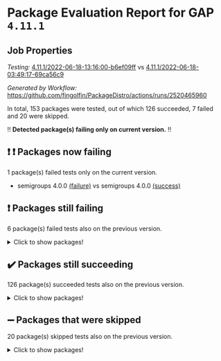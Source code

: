 # Package Evaluation Report for GAP `4.11.1`

## Job Properties

*Testing:* [4.11.1/2022-06-18-13:16:00-b6ef09ff](https://github.com/fingolfin/PackageDistro/blob/data/reports/4.11.1/2022-06-18-13:16:00-b6ef09ff) vs [4.11.1/2022-06-18-03:49:17-69ca56c9](https://github.com/fingolfin/PackageDistro/blob/data/reports/4.11.1/2022-06-18-03:49:17-69ca56c9)

*Generated by Workflow:* https://github.com/fingolfin/PackageDistro/actions/runs/2520465960

In total, 153 packages were tested, out of which 126 succeeded, 7 failed and 20 were skipped.

:bangbang: **Detected package(s) failing only on current version.** :bangbang:

## :exclamation: :exclamation: Packages now failing

1 package(s) failed tests only on the current version.
- semigroups 4.0.0 [(failure)](https://github.com/fingolfin/PackageDistro/runs/6948237034?check_suite_focus=true) vs semigroups 4.0.0 [(success)](https://github.com/fingolfin/PackageDistro/runs/6945483449?check_suite_focus=true)

## :exclamation: Packages still failing

6 package(s) failed tests also on the previous version.
<details><summary>Click to show packages!</summary>

- fining 1.4.1 [(failure)](https://github.com/fingolfin/PackageDistro/runs/6948234790?check_suite_focus=true)
- francy 1.2.4 [(failure)](https://github.com/fingolfin/PackageDistro/runs/6948234999?check_suite_focus=true)
- hap 1.41 [(failure)](https://github.com/fingolfin/PackageDistro/runs/6948235581?check_suite_focus=true)
- normalizinterface 1.3.2 [(failure)](https://github.com/fingolfin/PackageDistro/runs/6948236223?check_suite_focus=true)
- packagemanager 1.2 [(failure)](https://github.com/fingolfin/PackageDistro/runs/6948236396?check_suite_focus=true)
- recog 1.3.2 [(failure)](https://github.com/fingolfin/PackageDistro/runs/6948236862?check_suite_focus=true)
</details>

## :heavy_check_mark: Packages still succeeding

126 package(s) succeeded tests also on the previous version.
<details><summary>Click to show packages!</summary>

- ace 5.4 [(success)](https://github.com/fingolfin/PackageDistro/runs/6948233304?check_suite_focus=true)
- aclib 1.3.2 [(success)](https://github.com/fingolfin/PackageDistro/runs/6948233324?check_suite_focus=true)
- agt 0.2 [(success)](https://github.com/fingolfin/PackageDistro/runs/6948233340?check_suite_focus=true)
- alnuth 3.2.1 [(success)](https://github.com/fingolfin/PackageDistro/runs/6948233354?check_suite_focus=true)
- anupq 3.2.6 [(success)](https://github.com/fingolfin/PackageDistro/runs/6948233374?check_suite_focus=true)
- atlasrep 2.1.2 [(success)](https://github.com/fingolfin/PackageDistro/runs/6948233401?check_suite_focus=true)
- autodoc 2022.03.10 [(success)](https://github.com/fingolfin/PackageDistro/runs/6948233438?check_suite_focus=true)
- automata 1.15 [(success)](https://github.com/fingolfin/PackageDistro/runs/6948233477?check_suite_focus=true)
- automgrp 1.3.2 [(success)](https://github.com/fingolfin/PackageDistro/runs/6948233514?check_suite_focus=true)
- autpgrp 1.10.2 [(success)](https://github.com/fingolfin/PackageDistro/runs/6948233584?check_suite_focus=true)
- cap 2022.06-03 [(success)](https://github.com/fingolfin/PackageDistro/runs/6948233614?check_suite_focus=true)
- caratinterface 2.3.3 [(success)](https://github.com/fingolfin/PackageDistro/runs/6948233642?check_suite_focus=true)
- cddinterface 2020.06.24 [(success)](https://github.com/fingolfin/PackageDistro/runs/6948233668?check_suite_focus=true)
- circle 1.6.5 [(success)](https://github.com/fingolfin/PackageDistro/runs/6948233688?check_suite_focus=true)
- classicpres 1.22 [(success)](https://github.com/fingolfin/PackageDistro/runs/6948233717?check_suite_focus=true)
- cohomolo 1.6.10 [(success)](https://github.com/fingolfin/PackageDistro/runs/6948233750?check_suite_focus=true)
- congruence 1.2.4 [(success)](https://github.com/fingolfin/PackageDistro/runs/6948233807?check_suite_focus=true)
- corelg 1.56 [(success)](https://github.com/fingolfin/PackageDistro/runs/6948233869?check_suite_focus=true)
- crime 1.6 [(success)](https://github.com/fingolfin/PackageDistro/runs/6948233909?check_suite_focus=true)
- crisp 1.4.5 [(success)](https://github.com/fingolfin/PackageDistro/runs/6948233965?check_suite_focus=true)
- crypting 0.10 [(success)](https://github.com/fingolfin/PackageDistro/runs/6948234031?check_suite_focus=true)
- cryst 4.1.24 [(success)](https://github.com/fingolfin/PackageDistro/runs/6948234064?check_suite_focus=true)
- crystcat 1.1.9 [(success)](https://github.com/fingolfin/PackageDistro/runs/6948234115?check_suite_focus=true)
- ctbllib 1.3.4 [(success)](https://github.com/fingolfin/PackageDistro/runs/6948234192?check_suite_focus=true)
- cubefree 1.19 [(success)](https://github.com/fingolfin/PackageDistro/runs/6948234252?check_suite_focus=true)
- curlinterface 2.2.2 [(success)](https://github.com/fingolfin/PackageDistro/runs/6948234292?check_suite_focus=true)
- cvec 2.7.5 [(success)](https://github.com/fingolfin/PackageDistro/runs/6948234329?check_suite_focus=true)
- datastructures 0.2.7 [(success)](https://github.com/fingolfin/PackageDistro/runs/6948234363?check_suite_focus=true)
- deepthought 1.0.5 [(success)](https://github.com/fingolfin/PackageDistro/runs/6948234393?check_suite_focus=true)
- design 1.7 [(success)](https://github.com/fingolfin/PackageDistro/runs/6948234414?check_suite_focus=true)
- difsets 2.3.1 [(success)](https://github.com/fingolfin/PackageDistro/runs/6948234437?check_suite_focus=true)
- digraphs 1.5.3 [(success)](https://github.com/fingolfin/PackageDistro/runs/6948234472?check_suite_focus=true)
- edim 1.3.5 [(success)](https://github.com/fingolfin/PackageDistro/runs/6948234509?check_suite_focus=true)
- example 4.3.1 [(success)](https://github.com/fingolfin/PackageDistro/runs/6948234553?check_suite_focus=true)
- factint 1.6.3 [(success)](https://github.com/fingolfin/PackageDistro/runs/6948234620?check_suite_focus=true)
- ferret 1.0.7 [(success)](https://github.com/fingolfin/PackageDistro/runs/6948234697?check_suite_focus=true)
- fga 1.4.0 [(success)](https://github.com/fingolfin/PackageDistro/runs/6948234751?check_suite_focus=true)
- float 1.0.3 [(success)](https://github.com/fingolfin/PackageDistro/runs/6948234830?check_suite_focus=true)
- format 1.4.3 [(success)](https://github.com/fingolfin/PackageDistro/runs/6948234863?check_suite_focus=true)
- forms 1.2.7 [(success)](https://github.com/fingolfin/PackageDistro/runs/6948234904?check_suite_focus=true)
- fplsa 1.2.5 [(success)](https://github.com/fingolfin/PackageDistro/runs/6948234934?check_suite_focus=true)
- fr 2.4.8 [(success)](https://github.com/fingolfin/PackageDistro/runs/6948234970?check_suite_focus=true)
- fwtree 1.3 [(success)](https://github.com/fingolfin/PackageDistro/runs/6948235028?check_suite_focus=true)
- gbnp 1.0.5 [(success)](https://github.com/fingolfin/PackageDistro/runs/6948235069?check_suite_focus=true)
- generalizedmorphismsforcap 2022.05-01 [(success)](https://github.com/fingolfin/PackageDistro/runs/6948235121?check_suite_focus=true)
- genss 1.6.6 [(success)](https://github.com/fingolfin/PackageDistro/runs/6948235172?check_suite_focus=true)
- gradedringforhomalg 2022.03-01 [(success)](https://github.com/fingolfin/PackageDistro/runs/6948235236?check_suite_focus=true)
- grape 4.8.5 [(success)](https://github.com/fingolfin/PackageDistro/runs/6948235297?check_suite_focus=true)
- groupoids 1.69 [(success)](https://github.com/fingolfin/PackageDistro/runs/6948235370?check_suite_focus=true)
- grpconst 2.6.2 [(success)](https://github.com/fingolfin/PackageDistro/runs/6948235437?check_suite_focus=true)
- guarana 0.96.3 [(success)](https://github.com/fingolfin/PackageDistro/runs/6948235501?check_suite_focus=true)
- guava 3.16 [(success)](https://github.com/fingolfin/PackageDistro/runs/6948235553?check_suite_focus=true)
- hapcryst 0.1.14 [(success)](https://github.com/fingolfin/PackageDistro/runs/6948235617?check_suite_focus=true)
- hecke 1.5.3 [(success)](https://github.com/fingolfin/PackageDistro/runs/6948235642?check_suite_focus=true)
- help 3.5 [(success)](https://github.com/fingolfin/PackageDistro/runs/6948235672?check_suite_focus=true)
- idrel 2.44 [(success)](https://github.com/fingolfin/PackageDistro/runs/6948235698?check_suite_focus=true)
- images 1.3.1 [(success)](https://github.com/fingolfin/PackageDistro/runs/6948235723?check_suite_focus=true)
- intpic 0.3.0 [(success)](https://github.com/fingolfin/PackageDistro/runs/6948235747?check_suite_focus=true)
- io 4.7.2 [(success)](https://github.com/fingolfin/PackageDistro/runs/6948235769?check_suite_focus=true)
- irredsol 1.4.3 [(success)](https://github.com/fingolfin/PackageDistro/runs/6948235791?check_suite_focus=true)
- json 2.1.0 [(success)](https://github.com/fingolfin/PackageDistro/runs/6948235809?check_suite_focus=true)
- jupyterkernel 1.4.1 [(success)](https://github.com/fingolfin/PackageDistro/runs/6948235832?check_suite_focus=true)
- jupyterviz 1.5.1 [(success)](https://github.com/fingolfin/PackageDistro/runs/6948235848?check_suite_focus=true)
- kan 1.34 [(success)](https://github.com/fingolfin/PackageDistro/runs/6948235861?check_suite_focus=true)
- kbmag 1.5.9 [(success)](https://github.com/fingolfin/PackageDistro/runs/6948235881?check_suite_focus=true)
- laguna 3.9.5 [(success)](https://github.com/fingolfin/PackageDistro/runs/6948235898?check_suite_focus=true)
- liealgdb 2.2.1 [(success)](https://github.com/fingolfin/PackageDistro/runs/6948235919?check_suite_focus=true)
- liepring 2.6 [(success)](https://github.com/fingolfin/PackageDistro/runs/6948235935?check_suite_focus=true)
- liering 2.4.2 [(success)](https://github.com/fingolfin/PackageDistro/runs/6948235957?check_suite_focus=true)
- linearalgebraforcap 2022.06-01 [(success)](https://github.com/fingolfin/PackageDistro/runs/6948235970?check_suite_focus=true)
- loops 3.4.1 [(success)](https://github.com/fingolfin/PackageDistro/runs/6948235997?check_suite_focus=true)
- lpres 1.0.3 [(success)](https://github.com/fingolfin/PackageDistro/runs/6948236014?check_suite_focus=true)
- majoranaalgebras 1.4 [(success)](https://github.com/fingolfin/PackageDistro/runs/6948236040?check_suite_focus=true)
- mapclass 1.4.5 [(success)](https://github.com/fingolfin/PackageDistro/runs/6948236049?check_suite_focus=true)
- matgrp 0.64 [(success)](https://github.com/fingolfin/PackageDistro/runs/6948236074?check_suite_focus=true)
- modisom 2.5.2 [(success)](https://github.com/fingolfin/PackageDistro/runs/6948236103?check_suite_focus=true)
- modulepresentationsforcap 2022.05-03 [(success)](https://github.com/fingolfin/PackageDistro/runs/6948236123?check_suite_focus=true)
- monoidalcategories 2022.05-06 [(success)](https://github.com/fingolfin/PackageDistro/runs/6948236145?check_suite_focus=true)
- nconvex 2020.11-04 [(success)](https://github.com/fingolfin/PackageDistro/runs/6948236163?check_suite_focus=true)
- nilmat 1.4.1 [(success)](https://github.com/fingolfin/PackageDistro/runs/6948236176?check_suite_focus=true)
- nock 1.5 [(success)](https://github.com/fingolfin/PackageDistro/runs/6948236193?check_suite_focus=true)
- nq 2.5.8 [(success)](https://github.com/fingolfin/PackageDistro/runs/6948236256?check_suite_focus=true)
- numericalsgps 1.3.0 [(success)](https://github.com/fingolfin/PackageDistro/runs/6948236290?check_suite_focus=true)
- openmath 11.5.1 [(success)](https://github.com/fingolfin/PackageDistro/runs/6948236321?check_suite_focus=true)
- orb 4.8.4 [(success)](https://github.com/fingolfin/PackageDistro/runs/6948236359?check_suite_focus=true)
- patternclass 2.4.2 [(success)](https://github.com/fingolfin/PackageDistro/runs/6948236423?check_suite_focus=true)
- permut 2.0.4 [(success)](https://github.com/fingolfin/PackageDistro/runs/6948236452?check_suite_focus=true)
- polenta 1.3.10 [(success)](https://github.com/fingolfin/PackageDistro/runs/6948236489?check_suite_focus=true)
- polymaking 0.8.6 [(success)](https://github.com/fingolfin/PackageDistro/runs/6948236523?check_suite_focus=true)
- primgrp 3.4.2 [(success)](https://github.com/fingolfin/PackageDistro/runs/6948236557?check_suite_focus=true)
- profiling 2.5.0 [(success)](https://github.com/fingolfin/PackageDistro/runs/6948236599?check_suite_focus=true)
- qpa 1.33 [(success)](https://github.com/fingolfin/PackageDistro/runs/6948236641?check_suite_focus=true)
- quagroup 1.8.3 [(success)](https://github.com/fingolfin/PackageDistro/runs/6948236681?check_suite_focus=true)
- radiroot 2.9 [(success)](https://github.com/fingolfin/PackageDistro/runs/6948236725?check_suite_focus=true)
- rcwa 4.6.4 [(success)](https://github.com/fingolfin/PackageDistro/runs/6948236775?check_suite_focus=true)
- rds 1.8 [(success)](https://github.com/fingolfin/PackageDistro/runs/6948236821?check_suite_focus=true)
- repndecomp 1.2.1 [(success)](https://github.com/fingolfin/PackageDistro/runs/6948236902?check_suite_focus=true)
- repsn 3.1.0 [(success)](https://github.com/fingolfin/PackageDistro/runs/6948236940?check_suite_focus=true)
- resclasses 4.7.2 [(success)](https://github.com/fingolfin/PackageDistro/runs/6948236977?check_suite_focus=true)
- scscp 2.3.1 [(success)](https://github.com/fingolfin/PackageDistro/runs/6948237010?check_suite_focus=true)
- sglppow 2.2 [(success)](https://github.com/fingolfin/PackageDistro/runs/6948237053?check_suite_focus=true)
- sgpviz 0.999.5 [(success)](https://github.com/fingolfin/PackageDistro/runs/6948237084?check_suite_focus=true)
- simpcomp 2.1.14 [(success)](https://github.com/fingolfin/PackageDistro/runs/6948237102?check_suite_focus=true)
- singular 2020.12.18 [(success)](https://github.com/fingolfin/PackageDistro/runs/6948237123?check_suite_focus=true)
- sla 1.5.3 [(success)](https://github.com/fingolfin/PackageDistro/runs/6948237150?check_suite_focus=true)
- smallgrp 1.5 [(success)](https://github.com/fingolfin/PackageDistro/runs/6948237185?check_suite_focus=true)
- smallsemi 0.6.13 [(success)](https://github.com/fingolfin/PackageDistro/runs/6948237219?check_suite_focus=true)
- sonata 2.9.4 [(success)](https://github.com/fingolfin/PackageDistro/runs/6948237261?check_suite_focus=true)
- sophus 1.25 [(success)](https://github.com/fingolfin/PackageDistro/runs/6948237301?check_suite_focus=true)
- spinsym 1.5.2 [(success)](https://github.com/fingolfin/PackageDistro/runs/6948237324?check_suite_focus=true)
- symbcompcc 1.3.2 [(success)](https://github.com/fingolfin/PackageDistro/runs/6948237342?check_suite_focus=true)
- thelma 1.3 [(success)](https://github.com/fingolfin/PackageDistro/runs/6948237351?check_suite_focus=true)
- tomlib 1.2.9 [(success)](https://github.com/fingolfin/PackageDistro/runs/6948237365?check_suite_focus=true)
- toric 1.9.5 [(success)](https://github.com/fingolfin/PackageDistro/runs/6948237381?check_suite_focus=true)
- transgrp 3.6.2 [(success)](https://github.com/fingolfin/PackageDistro/runs/6948237392?check_suite_focus=true)
- ugaly 4.0.2 [(success)](https://github.com/fingolfin/PackageDistro/runs/6948237418?check_suite_focus=true)
- unipot 1.5 [(success)](https://github.com/fingolfin/PackageDistro/runs/6948237444?check_suite_focus=true)
- unitlib 4.1.0 [(success)](https://github.com/fingolfin/PackageDistro/runs/6948237476?check_suite_focus=true)
- utils 0.72 [(success)](https://github.com/fingolfin/PackageDistro/runs/6948237507?check_suite_focus=true)
- uuid 0.7 [(success)](https://github.com/fingolfin/PackageDistro/runs/6948237546?check_suite_focus=true)
- walrus 0.9991 [(success)](https://github.com/fingolfin/PackageDistro/runs/6948237575?check_suite_focus=true)
- wedderga 4.10.2 [(success)](https://github.com/fingolfin/PackageDistro/runs/6948237611?check_suite_focus=true)
- xmod 2.88 [(success)](https://github.com/fingolfin/PackageDistro/runs/6948237641?check_suite_focus=true)
- xmodalg 1.22 [(success)](https://github.com/fingolfin/PackageDistro/runs/6948237680?check_suite_focus=true)
- yangbaxter 0.10.0 [(success)](https://github.com/fingolfin/PackageDistro/runs/6948237725?check_suite_focus=true)
- zeromqinterface 0.13 [(success)](https://github.com/fingolfin/PackageDistro/runs/6948237767?check_suite_focus=true)
</details>

## :heavy_minus_sign: Packages that were skipped

20 package(s) skipped tests also on the previous version.
<details><summary>Click to show packages!</summary>

- 4ti2interface 2022.03-01 [(skipped)](https://github.com/fingolfin/PackageDistro/runs/6948199034?check_suite_focus=true)
- browse 1.8.14 [(skipped)](https://github.com/fingolfin/PackageDistro/runs/6948199034?check_suite_focus=true)
- examplesforhomalg 2022.03-01 [(skipped)](https://github.com/fingolfin/PackageDistro/runs/6948199034?check_suite_focus=true)
- gapdoc 1.6.5 [(skipped)](https://github.com/fingolfin/PackageDistro/runs/6948199034?check_suite_focus=true)
- gauss 2022.03-01 [(skipped)](https://github.com/fingolfin/PackageDistro/runs/6948199034?check_suite_focus=true)
- gaussforhomalg 2022.03-01 [(skipped)](https://github.com/fingolfin/PackageDistro/runs/6948199034?check_suite_focus=true)
- gradedmodules 2022.03-01 [(skipped)](https://github.com/fingolfin/PackageDistro/runs/6948199034?check_suite_focus=true)
- homalg 2022.03-01 [(skipped)](https://github.com/fingolfin/PackageDistro/runs/6948199034?check_suite_focus=true)
- homalgtocas 2022.03-01 [(skipped)](https://github.com/fingolfin/PackageDistro/runs/6948199034?check_suite_focus=true)
- io_forhomalg 2022.03-01 [(skipped)](https://github.com/fingolfin/PackageDistro/runs/6948199034?check_suite_focus=true)
- itc 1.5.1 [(skipped)](https://github.com/fingolfin/PackageDistro/runs/6948199034?check_suite_focus=true)
- localizeringforhomalg 2022.03-01 [(skipped)](https://github.com/fingolfin/PackageDistro/runs/6948199034?check_suite_focus=true)
- matricesforhomalg 2022.04-01 [(skipped)](https://github.com/fingolfin/PackageDistro/runs/6948199034?check_suite_focus=true)
- modules 2022.03-01 [(skipped)](https://github.com/fingolfin/PackageDistro/runs/6948199034?check_suite_focus=true)
- polycyclic 2.16 [(skipped)](https://github.com/fingolfin/PackageDistro/runs/6948199034?check_suite_focus=true)
- ringsforhomalg 2022.04-01 [(skipped)](https://github.com/fingolfin/PackageDistro/runs/6948199034?check_suite_focus=true)
- sco 2022.03-01 [(skipped)](https://github.com/fingolfin/PackageDistro/runs/6948199034?check_suite_focus=true)
- toolsforhomalg 2022.05-01 [(skipped)](https://github.com/fingolfin/PackageDistro/runs/6948199034?check_suite_focus=true)
- toricvarieties 2022.03.23 [(skipped)](https://github.com/fingolfin/PackageDistro/runs/6948199034?check_suite_focus=true)
- xgap 4.31 [(skipped)](https://github.com/fingolfin/PackageDistro/runs/6948199034?check_suite_focus=true)
</details>

